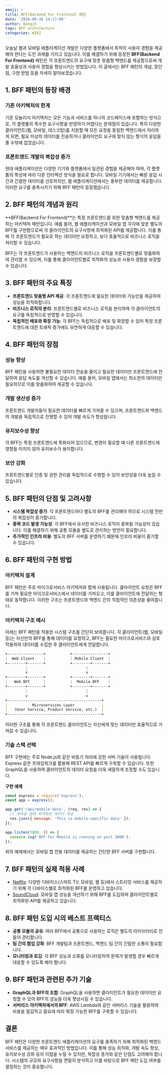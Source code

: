 ```yaml
---
emoji: ☀️
title: BFF(Backend For Frontend) 패턴
date: '2024-09-26 14:17:00'
author: Bangjh
tags: BFF architecture
categories: WIKI
---
```


오늘날 웹과 모바일 애플리케이션 개발은 다양한 플랫폼에서 최적의 사용자 경험을 제공해야 한다는 도전 과제를 가지고 있습니다.
이를 해결하기 위해 등장한 **BFF(Backend For Frontend)** 패턴은 각 프론트엔드의 요구에 맞춘 맞춤형 백엔드를 제공함으로써 개발 효율성과 사용자 경험을 향상시키는 방법입니다.
이 글에서는 BFF 패턴의 개념, 장단점, 구현 방법 등을 자세히 알아보겠습니다.

## 1. BFF 패턴의 등장 배경

### 기존 아키텍처의 한계
기존 모놀리식 아키텍처는 모든 기능과 서비스를 하나의 코드베이스에 포함하는 방식으로, 각 플랫폼의 특수한 요구사항을 반영하기 어렵다는 문제점이 있습니다.
특히 다양한 클라이언트(웹, 모바일, 데스크탑)를 지원할 때 모든 요청을 동일한 백엔드에서 처리하게 되면, 필요 이상의 데이터를 전송하거나 클라이언트 요구에 맞지 않는 형식의 응답을 줄 수밖에 없었습니다.

### 프론트엔드 개발의 복잡성 증가
현대 애플리케이션은 다양한 기기와 플랫폼에서 일관된 경험을 제공해야 하며, 각 플랫폼의 특성에 따라 다른 인터렉션 방식을 필요로 합니다.
모바일 기기에서는 빠른 응답 시간과 간결한 데이터를 선호하지만, 웹 애플리케이션에서는 풍부한 데이터를 제공합니다. 이러한 요구를 충족시키기 위해 BFF 패턴이 등장했습니다.

## 2. BFF 패턴의 개념과 원리
**BFF(Backend For Frontend)**는 특정 프론트엔드를 위한 맞춤형 백엔드를 제공하는 아키텍처 패턴입니다.
예를 들어, 웹 애플리케이션과 모바일 앱 각각에 맞춘 별도의 BFF를 구현함으로써 각 클라이언트의 요구사항에 최적화된 API를 제공합니다.
이를 통해 각 프론트엔드가 필요로 하는 데이터만 요청하고, 보다 효율적으로 비즈니스 로직을 처리할 수 있습니다.

BFF는 각 프론트엔드가 사용하는 백엔드의 비즈니스 로직을 프론트엔드별로 맞춤화하여 관리할 수 있으며, 이를 통해 클라이언트별로 최적화의 성능과 사용자 경험을 보장할 수 있습니다.

## 3. BFF 패턴의 주요 특징
- **프론트엔드 맞춤형 API 제공**: 각 프론트엔드에 필요한 데이터와 기능만을 제공하여 성능을 최적화합니다.
- **비즈니스 로직의 분리**: 프론트엔드별로 비즈니스 로직을 분리하여 각 클라이언트의 요구를 독립적으로 반영할 수 있습니다.
- **독립적인 배포와 확장 가능**: 각 BFF는 독립적으로 배포 및 확장할 수 있어 특정 프론트엔드에 대한 트래픽 증가에도 유연하게 대응할 수 있습니다.

## 4. BFF 패턴의 장점

### 성능 향상
BFF 패턴을 사용하면 불필요한 데이터 전송을 줄이고 필요한 데이터만 프론트엔드에 전달하여 응답 속도를 개선할 수 있습니다.
예를 들어, 모바일 앱에서는 최소한의 데이터만 필요하므로 이를 맞춤화하여 제공할 수 있습니다.

### 개발 생산성 증가
프론트엔드 개발자들이 필요한 데이터를 빠르게 가져올 수 있으며, 프론트엔드와 백엔드의 개발을 독립적으로 진행할 수 있어 개발 속도가 향상됩니다.

### 유지보수성 향상
각 BFF는 특정 프론트엔드에 특화되어 있으므로, 변경이 필요할 때 다른 프론트엔드에 영향을 미치지 않아 유지보수가 용이합니다.

### 보안 강화
프론트엔드별로 인증 및 권한 관리를 독립적으로 수행할 수 있어 보안성을 더욱 높일 수 있습니다.

## 5. BFF 패턴의 단점 및 고려사항
- **시스템 복잡성 증가**: 각 프론트엔드마다 별도의 BFF를 관리해야 하므로 시스템 전반의 복잡성이 증가합니다.
- **중복 코드 발생 가능성**: 각 BFF에서 유사한 비즈니스 로직이 중복될 가능성이 있습니다. 이를 해결하기 위해 공통 모듈을 별도로 관리하는 방안이 필요합니다.
- **추가적인 인프라 비용**: 별도의 BFF 서버를 운영하기 떄문에 인프라 비용이 즐가할 수 있습니다.

## 6. BFF 패턴의 구현 방법

### 아키텍처 설계
BFF 패턴은 주로 마이크로서비스 아키텍처와 함께 사용됩니다. 클라이언트 요청은 BFF를 거쳐 필요한 마이크로서비스에서 데이터를 가져오고, 이를
클라이언트에 전달하는 형태로 동작합니다. 이러한 구조는 프론트엔드와 백엔드 간의 직접적인 의존성을 줄여줍니다.

### 아키텍처 구조 예시
아래는 BFF 패턴을 적용한 시스템 구조를 간단히 보여줍니다. 각 클라이언트(웹, 모바일 등)는 자신만의 BFF를 통해 데이터를 요청하고, BFF는
필요한 마이크로서비스와 상호작용하여 데이터를 수집한 후 클라이언트에게 전달합니다.

```markdown
+----------------+           +----------------+
|  Web Client    |           | Mobile Client  |
+--------+-------+           +--------+-------+
         |                          |
         v                          v
+--------+-------+           +--------+-------+
|   Web BFF      |           |  Mobile BFF    |
+--------+-------+           +--------+-------+
         |                          |
         v                          v
+------------------------------------------+
|           Microservices Layer            |
|   (User Service, Product Service, etc.)  |
+------------------------------------------+
```
이러한 구조를 통해 각 프론트엔드 클라이언트는 자신에게 맞는 데이터만 효율적으로 가져갈 수 있습니다.

### 기술 스택 선택
BFF 구현에는 주로 Node.js와 같은 비동기 처리에 강한 서버 기술이 사용됩니다. Express 같은 프레임워크를 활용해 REST API를 빠르게 구축할 수 있습니다.
또한 GraphQL을 사용하여 클라이언트의 데이터 요청을 더욱 세밀하게 조정할 수도 있습니다.

**구현 예제**
```javascript
const express = require('express');
const app = express();

app.get('/api/mobile-data', (req, res) => {
  // 모바일 앱에 최적화된 데이터 제공
  res.json({ message: 'This is mobile-specific data' });
});

app.listen(3000, () => {
  console.log('BFF for Mobile is running on port 3000');
});
```
위의 예제에서는 모바일 앱 전용 데이터를 제공하는 간단한 BFF 서버를 구현합니다.

## 7. BFF 패턴의 실제 적용 사례
- [Netflix](https://blog.bytebytego.com/p/evolution-of-java-usage-at-netflix?ref=integer.blog): 다양한 디바이스(스마트 TV, 모바일, 웹 등)에서 스트리밍 서비스를 제공하기 위해 각 디바이스별로 최적화된 BFF를 운영하고 있습니다.
- [SoundCloud](https://www.thoughtworks.com/en-gb/insights/blog/bff-soundcloud?t): 모바일 앱 성능을 개선하기 위해 BFF를 도입하여 클라이언트별로 최적화된 API를 제공하고 있습니다.

## 8. BFF 패턴 도입 시의 베스트 프랙티스
- **공통 모듈의 공유**: 여러 BFF에서 공통으로 사용하는 로직은 별도의 라이브러리로 만들어 관리합니다.
- **팀 간의 협업 강화**: BFF 개발팀과 프론트엔드, 백엔드 팀 간의 긴밀한 소통이 필요합니다.
- **모니터링과 로깅**: 각 BFF 성능과 오류를 모니터링하여 문제가 발생할 경우 빠르게 대응할 수 있도록 해야 합니다.

## 9. BFF 패턴과 관련된 추가 기술
- **GraphQL과 BFF의 조합**: GraphQL을 사용하면 클라이언트가 필요한 데이터만 요청할 수 있어 BFF의 성능을 더욱 향상시킬 수 있습니다.
- **서버리스 아키텍처에서의 BFF**: AWS Lambda와 같은 서버리스 기술을 활용하여 비용을 절감하고 필요에 따라 확장 가능한 BFF를 구축할 수 있습니다.

## 결론
BFF 패턴은 다양한 프론트엔드 애플리케이션의 요구를 충족하기 위해 최적화된 백엔드 서비스를 제공하는 매우 효과적인 방법입니다. 이를 통해 성능 최적화, 개발 속도 향상, 유지보수성 강화 등의 이점을 누릴 수 있지만,
복잡성 증가와 같은 단점도 고려해야 합니다. 시스템의 규모와 요구사항을 면밀히 분석하고 이를 바탕으로 BFF 패턴 도입 여부를 결정하는 것이 중요합니다.

```toc

```
